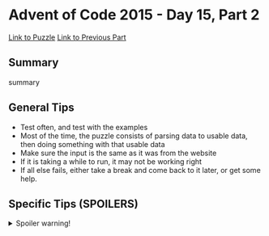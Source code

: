 # Advent of Code 2015 - Day 15, Part 2

[Link to Puzzle](https://adventofcode.com/2015/day/15#part2)
[Link to Previous Part](https://github.com/CodingAP/unofficial-aoc-syllabus/blob/main/years/2015/day15/part1.md)

## Summary
summary

## General Tips
- Test often, and test with the examples
- Most of the time, the puzzle consists of parsing data to usable data, then doing something with that usable data
- Make sure the input is the same as it was from the website
- If it is taking a while to run, it may not be working right
- If all else fails, either take a break and come back to it later, or get some help.

## Specific Tips (SPOILERS)
<details> <summary>Spoiler warning!</summary>

specific tips

</details>